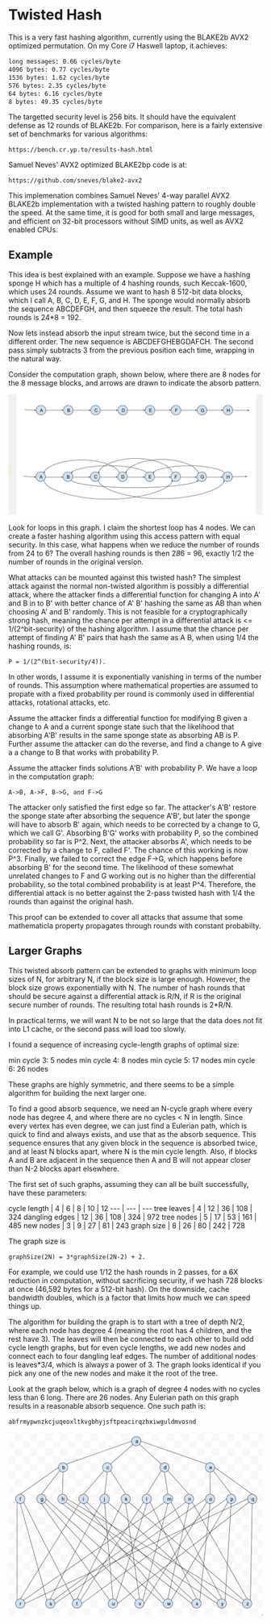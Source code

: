 # Twisted Hash

This is a very fast hashing algorithm, currently using the BLAKE2b AVX2
optimized permutation.  On my Core i7 Haswell laptop, it achieves:

    long messages: 0.66 cycles/byte
    4096 bytes: 0.77 cycles/byte
    1536 bytes: 1.62 cycles/byte
    576 bytes: 2.35 cycles/byte
    64 bytes: 6.16 cycles/byte
    8 bytes: 49.35 cycles/byte

The targetted security level is 256 bits.  It should have the equivalent
defense as 12 rounds of BLAKE2b.  For comparison, here is a fairly extensive
set of benchmarks for various algorithms:

    https://bench.cr.yp.to/results-hash.html

Samuel Neves' AVX2 optimized BLAKE2bp code is at:

    https://github.com/sneves/blake2-avx2

This implemenation combines Samuel Neves' 4-way parallel AVX2 BLAKE2b
implementation with a twisted hashing pattern to roughly double the speed.  At
the same time, it is good for both small and large messages, and efficient on
32-bit processors without SIMD units, as well as AVX2 enabled CPUs.

## Example

This idea is best explained with an example.  Suppose we have a hashing sponge
H which has a multiple of 4 hashing rounds, such Keccak-1600, which uses 24
rounds.  Assume we want to hash 8 512-bit data blocks, which I call A, B, C, D,
E, F, G, and H.  The sponge would normally absorb the sequence ABCDEFGH, and
then squeeze the result.  The total hash rounds is 24*8 = 192.

Now lets instead absorb the input stream twice, but the second time in a
different order.  The new sequence is ABCDEFGHEBGDAFCH.  The second pass simply
subtracts 3 from the previous position each time, wrapping in the natural way.

Consider the computation graph, shown below, where there are 8 nodes for the 8
message blocks, and arrows are drawn to indicate the absorb pattern.

![twisted hash graph](/TwistedHashing.png)

Look for loops in this graph.  I claim the shortest loop has 4 nodes.
We can create a faster hashing algorithm using this access pattern with equal
security.  In this case, what happens when we reduce the number of rounds from
24 to 6?  The overall hashing rounds is then 2*8*6 = 96, exactly 1/2 the number
of rounds in the original version.

What attacks can be mounted against this twisted hash?  The simplest attack
against the normal non-twisted algorithm is possibly a differential attack,
where the attacker finds a differential function for changing A into A' and B
in to B' with better chance of A' B' hashing the same as AB than when choosing
A' and B' randomly.  This is not feasible for a cryptographically strong hash,
meaning the chance per attempt in a differential attack is <=
1/(2^bit-security) of the hashing algorithm.  I assume that the chance per
attempt of finding A' B' pairs that hash the same as A B, when using 1/4 the
hashing rounds, is:

    P = 1/(2^(bit-security/4)).

In other words, I assume it is exponentially vanishing in terms of the number
of rounds.  This assumption where mathematical properties are assumed to
propate with a fixed probability per round is commonly used in differential
attacks, rotational attacks, etc.

Assume the attacker finds a differential function for modifying B given a
change to A and a current sponge state such that the likelihood that absorbing
A'B' results in the same sponge state as absorbing AB is P.  Further assume the
attacker can do the reverse, and find a change to A give a a change to B that
works with probability P.

Assume the attacker finds solutions A'B' with probability P.  We have a loop in
the computation graph:

    A->B, A->F, B->G, and F->G

The attacker only satisfied the first edge so far.  The attacker's A'B' restore
the sponge state after absorbing the sequence A'B', but later the sponge will
have to absorb B' again, which needs to be corrected by a change to G, which we
call G'.  Absorbing B'G' works with probability P, so the combined probability
so far is P^2.  Next, the attacker absorbs A', which needs to be corrected by a
change to F, called F'.  The chance of this working is now P^3.  Finally, we
failed to correct the edge F->G, which happens before absorbing B' for the
second time.  The likelihood of these somewhat unrelated changes to F and G
working out is no higher than the differential probability, so the total
combined probability is at least P^4.  Therefore, the differential attack is no
better against the 2-pass twisted hash with 1/4 the rounds than against the
original hash.

This proof can be extended to cover all attacks that assume that some
mathematicla property propagates through rounds with constant probabilty.

## Larger Graphs

This twisted absorb pattern can be extended to graphs with minimum loop sizes
of N, for arbitrary N, if the block size is large enough.  However, the block
size grows exponentially with N.  The number of hash rounds that should be
secure against a differential attack is R/N, if R is the original secure number
of rounds.  The resulting total hash rounds is 2*R/N.

In practical terms, we will want N to be not so large that the data does not
fit into L1 cache, or the second pass will load too slowly.

I found a sequence of increasing cycle-length graphs of optimal size:

min cycle 3: 5 nodes
min cycle 4: 8 nodes
min cycle 5: 17 nodes
min cycle 6: 26 nodes

These graphs are highly symmetric, and there seems to be a simple algorithm for
building the next larger one.

To find a good absorb sequence,  we need an N-cycle graph where every node has
degree 4, and where there are no cycles < N in length.  Since every vertex has
even degree, we can just find a Eulerian path, which is quick to find and
always exists, and use that as the absorb sequence.  This sequence ensures that
any given block in the sequence is absorbed twice, and at least N blocks apart,
where N is the min cycle length.  Also, if blocks A and B are adjacent in the
sequence then A and B will not appear closer than N-2 blocks apart elsewhere.

The first set of such graphs, assuming they can all be built successfully, have
these parameters:

cycle length | 4 | 6 | 8 | 10 | 12
--- | --- | ---
tree leaves | 4 | 12 | 36 | 108 | 324
dangling edges | 12 | 36 | 108 | 324 | 972
tree nodes | 5 | 17 | 53 | 161 | 485
new nodes | 3 | 9 | 27 | 81 | 243
graph size | 8 | 26 | 80 | 242 | 728

The graph size is

    graphSize(2N) = 3*graphSize(2N-2) + 2.

For example, we could use 1/12 the hash rounds in 2 passes, for a 6X reduction
in computation, without sacrificing security, if we hash 728 blocks at once
(46,592 bytes for a 512-bit hash).  On the downside, cache bandwidth doubles,
which is a factor that limits how much we can speed things up.

The algorithm for building the graph is to start with a tree of depth N/2,
where each node has degree 4 (meaning the root has 4 children, and the rest
have 3).  The leaves will then be connected to each other to build odd cycle
length graphs, but for even cycle lengths, we add new nodes and connect each to
four dangling leaf edges.  The number of additional nodes is leaves*3/4, which
is always a power of 3.  The graph looks identical if you pick any one of the
new nodes and make it the root of the tree.

Look at the graph below, which is a graph of degree 4 nodes with no cycles less
than 6 long.  There are 26 nodes.  Any Eulerian path on this graph results in a
reasonable absorb sequence.  One such path is:

    abfrmypwnzkcjuqeoxltkvgbhyjsftpeacirqzhxiwguldmvosnd

![twisted hash graph](/Min6Cycle.png)
